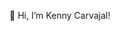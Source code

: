  👋 Hi, I’m Kenny Carvajal! 


<!---
kgcarvajal/kgcarvajal is a ✨ special ✨ repository because its `README.md` (this file) appears on your GitHub profile.
You can click the Preview link to take a look at your changes.
--->
